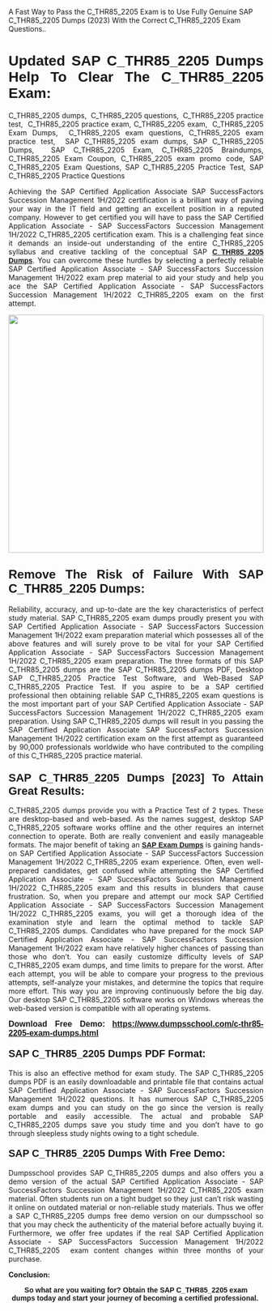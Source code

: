 <p>A Fast Way to Pass the C_THR85_2205 Exam is to Use Fully Genuine SAP C_THR85_2205 Dumps (2023) With the Correct C_THR85_2205 Exam Questions..</p>

<h1 style="text-align: justify;"><strong><span style="font-family:Verdana,Geneva,sans-serif;">Updated SAP C_THR85_2205 Dumps Help To Clear The C_THR85_2205 Exam:</span></strong></h1>

<p style="text-align: justify;">C_THR85_2205 dumps,  C_THR85_2205 questions,  C_THR85_2205 practice test,  C_THR85_2205 practice exam, C_THR85_2205 exam,  C_THR85_2205 Exam Dumps,  C_THR85_2205 exam questions, C_THR85_2205 exam practice test,  SAP C_THR85_2205 exam dumps, SAP C_THR85_2205 Dumps,  SAP C_THR85_2205 Exam, C_THR85_2205 Braindumps, C_THR85_2205 Exam Coupon, C_THR85_2205 exam promo code, SAP C_THR85_2205 Exam Questions, SAP C_THR85_2205 Practice Test, SAP C_THR85_2205 Practice Questions</p>

<p style="text-align: justify;">Achieving the SAP Certified Application Associate SAP SuccessFactors Succession Management 1H/2022 certification is a brilliant way of paving your way in the IT field and getting an excellent position in a reputed company. However to get certified you will have to pass the SAP Certified Application Associate - SAP SuccessFactors Succession Management 1H/2022 C_THR85_2205 certification exam. This is a challenging feat since it demands an inside-out understanding of the entire C_THR85_2205 syllabus and creative tackling of the conceptual SAP <a href="https://www.dumpsschool.com/c-thr85-2205-exam-dumps.html"><span style="font-family:Verdana,Geneva,sans-serif;"><strong>C_THR85_2205 Dumps</strong></span></a>. You can overcome these hurdles by selecting a perfectly reliable SAP Certified Application Associate - SAP SuccessFactors Succession Management 1H/2022 exam prep material to aid your study and help you ace the SAP Certified Application Associate - SAP SuccessFactors Succession Management 1H/2022 C_THR85_2205 exam on the first attempt.</p>

<p style="text-align: justify;"><a href="https://www.dumpsschool.com/c-thr85-2205-exam-dumps.html"><img alt="" src="https://lh3.googleusercontent.com/pw/AL9nZEXTnx-h3VAwmQ42NpyJBmUK-fANKF8vsH2hymHVf8ycIwJ47iI4Qn_pkCv8nx_DV5UvAc8WAssduHJKtvkHIPf8d8IQFAZC6offZ_lfhXQ5UUBSi1Ff8m31hLznjs03QyiSesC6U3Rcr4jLl4JRY5US=w904-h513-no" style="width: 100%; height: 470px;" /></a></p>

<h2 style="text-align: justify;"><span style="font-size:24px;"><span style="font-family:Verdana,Geneva,sans-serif;"><strong>Remove The Risk of Failure With SAP C_THR85_2205 Dumps:</strong></span></span></h2>

<p style="text-align: justify;">Reliability, accuracy, and up-to-date are the key characteristics of perfect study material. SAP C_THR85_2205 exam dumps proudly present you with SAP Certified Application Associate - SAP SuccessFactors Succession Management 1H/2022 exam preparation material which possesses all of the above features and will surely prove to be vital for your SAP Certified Application Associate - SAP SuccessFactors Succession Management 1H/2022 C_THR85_2205 exam preparation. The three formats of this SAP C_THR85_2205 dumps are the SAP C_THR85_2205 dumps PDF, Desktop SAP C_THR85_2205 Practice Test Software, and Web-Based SAP C_THR85_2205 Practice Test. If you aspire to be a SAP certified professional then obtaining reliable SAP C_THR85_2205 exam questions is the most important part of your SAP Certified Application Associate - SAP SuccessFactors Succession Management 1H/2022 C_THR85_2205 exam preparation. Using SAP C_THR85_2205 dumps will result in you passing the SAP Certified Application Associate SAP SuccessFactors Succession Management 1H/2022 certification exam on the first attempt as guaranteed by 90,000 professionals worldwide who have contributed to the compiling of this C_THR85_2205 practice material.</p>

<h3 style="text-align: justify;"><span style="font-family:Verdana,Geneva,sans-serif;"><strong><span style="font-size:22px;">SAP C_THR85_2205 Dumps [2023] To Attain Great Results:</span></strong></span></h3>

<p style="text-align: justify;">C_THR85_2205 dumps provide you with a Practice Test of 2 types. These are desktop-based and web-based. As the names suggest, desktop SAP C_THR85_2205 software works offline and the other requires an internet connection to operate. Both are really convenient and easily manageable formats. The major benefit of taking an <a href="https://www.dumpsschool.com/sap-braindumps.html"><span style="font-family:Verdana,Geneva,sans-serif;"><strong>SAP Exam Dumps</strong></span></a> is gaining hands-on SAP Certified Application Associate - SAP SuccessFactors Succession Management 1H/2022 C_THR85_2205 exam experience. Often, even well-prepared candidates, get confused while attempting the SAP Certified Application Associate - SAP SuccessFactors Succession Management 1H/2022 C_THR85_2205 exam and this results in blunders that cause frustration. So, when you prepare and attempt our mock SAP Certified Application Associate - SAP SuccessFactors Succession Management 1H/2022 C_THR85_2205 exams, you will get a thorough idea of the examination style and learn the optimal method to tackle SAP C_THR85_2205 dumps. Candidates who have prepared for the mock SAP Certified Application Associate - SAP SuccessFactors Succession Management 1H/2022 exam have relatively higher chances of passing than those who don’t. You can easily customize difficulty levels of SAP C_THR85_2205 exam dumps, and time limits to prepare for the worst. After each attempt, you will be able to compare your progress to the previous attempts, self-analyze your mistakes, and determine the topics that require more effort. This way you are improving continuously before the big day. Our desktop SAP C_THR85_2205 software works on Windows whereas the web-based version is compatible with all operating systems.</p>

<p style="text-align: justify;"><strong><span style="font-family:Verdana,Geneva,sans-serif;"><span style="font-size:16px;">Download Free Demo:</span></span> <span style="font-family:Verdana,Geneva,sans-serif;"><span style="font-size:16px;"><a href="https://www.dumpsschool.com/c-thr85-2205-exam-dumps.html">https://www.dumpsschool.com/c-thr85-2205-exam-dumps.html</a></span></span></strong></p>

<h4 style="text-align: justify;"><strong><span style="font-size:20px;"><span style="font-family:Verdana,Geneva,sans-serif;">SAP C_THR85_2205 Dumps PDF Format:</span></span></strong></h4>

<p style="text-align: justify;">This is also an effective method for exam study. The SAP C_THR85_2205 dumps PDF is an easily downloadable and printable file that contains actual SAP Certified Application Associate - SAP SuccessFactors Succession Management 1H/2022 questions. It has numerous SAP C_THR85_2205 exam dumps and you can study on the go since the version is really portable and easily accessible. The actual and probable SAP C_THR85_2205 dumps save you study time and you don’t have to go through sleepless study nights owing to a tight schedule.</p>

<h4 style="text-align: justify;"><span style="font-size:20px;"><strong><span style="font-family:Verdana,Geneva,sans-serif;">SAP C_THR85_2205 Dumps With Free Demo:</span></strong></span></h4>

<p style="text-align: justify;">Dumpsschool provides SAP C_THR85_2205 dumps and also offers you a demo version of the actual SAP Certified Application Associate - SAP SuccessFactors Succession Management 1H/2022 C_THR85_2205 exam material. Often students run on a tight budget so they just can’t risk wasting it online on outdated material or non-reliable study materials. Thus we offer a SAP C_THR85_2205 dumps free demo version on our dumpsschool so that you may check the authenticity of the material before actually buying it. Furthermore, we offer free updates if the real SAP Certified Application Associate - SAP SuccessFactors Succession Management 1H/2022 C_THR85_2205  exam content changes within three months of your purchase.</p>

<p style="text-align: justify;"><strong>Conclusion:</strong></p>

<p style="text-align: center;"><span style="font-family:Verdana,Geneva,sans-serif;"><strong>So what are you waiting for? Obtain the SAP C_THR85_2205 exam dumps today and start your journey of becoming a certified professional.</strong> </span></p>
